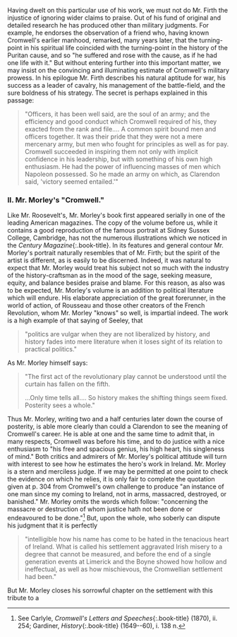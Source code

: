 
Having dwelt on this particular use of his
work, we must not do Mr. Firth the injustice
of ignoring wider claims to praise. Out of
his fund of original and detailed research he
has produced other than military judgments.
For example, he endorses the observation of
a friend who, having known Cromwell's
earlier manhood, remarked, many years
later, that the turning-point in his spiritual
life coincided with the turning-point in the
history of the Puritan cause, and so "he
suffered and rose with the cause, as if he
had one life with it." But without entering
further into this important matter, we may
insist on the convincing and illuminating
estimate of Cromwell's military prowess. In
his epilogue Mr. Firth describes his natural
aptitude for war, his success as a leader of
cavalry, his management of the battle-field,
and the sure boldness of his strategy. The
secret is perhaps explained in this passage:

> "Officers, it has been well said, are the soul of an
army; and the efficiency and good conduct which
Cromwell required of his, they exacted from the
rank and file.... A common spirit bound men
and officers together. It was their pride that they
were not a mere mercenary army, but men who
fought for principles as well as for pay. Cromwell
succeeded in inspiring them not only with implicit
confidence in his leadership, but with something of
his own high enthusiasm. He had the power of
influencing masses of men which Napoleon
possessed. So he made an army on which, as
Clarendon said, 'victory seemed entailed.'"

### II. Mr. Morley's "Cromwell."

Like Mr. Roosevelt's, Mr. Morley's book
first appeared serially in one of the leading
American magazines. The copy of the
volume before us, while it contains a good
reproduction of the famous portrait at Sidney
Sussex College, Cambridge, has not the
numerous illustrations which we noticed in
the *Century Magazine*{:.book-title}. In its features and
general contour Mr. Morley's portrait naturally
resembles that of Mr. Firth; but the
spirit of the artist is different, as is easily to
be discerned. Indeed, it was natural to
expect that Mr. Morley would treat his
subject not so much with the industry of
the history-craftsman as in the mood of the
sage, seeking measure, equity, and balance
besides praise and blame. For this reason,
as also was to be expected, Mr. Morley's
volume is an addition to political literature
which will endure. His elaborate appreciation
of the great forerunner, in the world of
action, of Rousseau and those other creators
of the French Revolution, whom Mr. Morley
"knows" so well, is impartial indeed. The
work is a high example of that saying of
Seeley, that

> "politics are vulgar when they are not liberalized
by history, and history fades into mere literature
when it loses sight of its relation to practical
politics."

As Mr. Morley himself says:

> "The first act of the revolutionary play cannot be
understood until the curtain has fallen on the fifth.
> 
> ...Only time tells all.... So history makes the
shifting things seem fixed. Posterity sees a whole."

Thus Mr. Morley, writing two and a half
centuries later down the course of posterity,
is able more clearly than could a Clarendon
to see the meaning of Cromwell's career. He
is able at one and the same time to admit
that, in many respects, Cromwell was before
his time, and to do justice with a nice
enthusiasm to "his free and spacious genius,
his high heart, his singleness of mind." Both
critics and admirers of Mr. Morley's political
attitude will turn with interest to see how he
estimates the hero's work in Ireland. Mr.
Morley is a stern and merciless judge. If
we may be permitted at one point to check
the evidence on which he relies, it is only
fair to complete the quotation given at
p. 304 from Cromwell's own challenge to
produce "an instance of one man since my
coming to Ireland, not in arms, massacred,
destroyed, or banished." Mr. Morley omits
the words which follow: "concerning the
massacre or destruction of whom justice
hath not been done or endeavoured to be
done."[^fn] But, upon the whole, who soberly
can dispute his judgment that it is perfectly

> "intelligible how his name has come to be hated in
the tenacious heart of Ireland. What is called his
settlement aggravated Irish misery to a degree that
cannot be measured, and before the end of a single
generation events at Limerick and the Boyne showed
how hollow and ineffectual, as well as how mischievous,
the Cromwellian settlement had been."

[^fn]: See Carlyle, *Cromwell's Letters and Speeches*{:.book-title}
(1870), ii. 254; Gardiner, *History*{:.book-title} (1649--60), i.
138 n.

But Mr. Morley closes his sorrowful chapter
on the settlement with this tribute to a